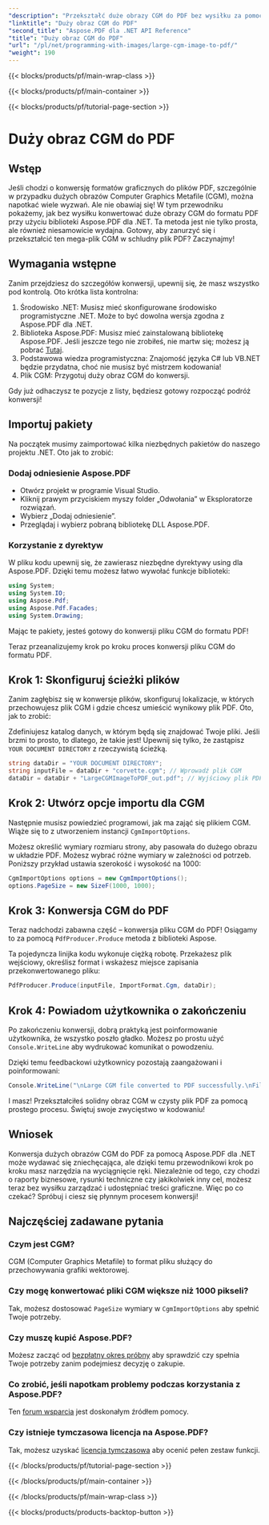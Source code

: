 ```yaml
---
"description": "Przekształć duże obrazy CGM do PDF bez wysiłku za pomocą Aspose.PDF dla .NET. Postępuj zgodnie z tym prostym przewodnikiem, aby uzyskać szybki i skuteczny proces konwersji."
"linktitle": "Duży obraz CGM do PDF"
"second_title": "Aspose.PDF dla .NET API Reference"
"title": "Duży obraz CGM do PDF"
"url": "/pl/net/programming-with-images/large-cgm-image-to-pdf/"
"weight": 190
---
```


{{< blocks/products/pf/main-wrap-class >}}

{{< blocks/products/pf/main-container >}}

{{< blocks/products/pf/tutorial-page-section >}}

# Duży obraz CGM do PDF

## Wstęp

Jeśli chodzi o konwersję formatów graficznych do plików PDF, szczególnie w przypadku dużych obrazów Computer Graphics Metafile (CGM), można napotkać wiele wyzwań. Ale nie obawiaj się! W tym przewodniku pokażemy, jak bez wysiłku konwertować duże obrazy CGM do formatu PDF przy użyciu biblioteki Aspose.PDF dla .NET. Ta metoda jest nie tylko prosta, ale również niesamowicie wydajna. Gotowy, aby zanurzyć się i przekształcić ten mega-plik CGM w schludny plik PDF? Zaczynajmy!

## Wymagania wstępne

Zanim przejdziesz do szczegółów konwersji, upewnij się, że masz wszystko pod kontrolą. Oto krótka lista kontrolna:

1. Środowisko .NET: Musisz mieć skonfigurowane środowisko programistyczne .NET. Może to być dowolna wersja zgodna z Aspose.PDF dla .NET.
2. Biblioteka Aspose.PDF: Musisz mieć zainstalowaną bibliotekę Aspose.PDF. Jeśli jeszcze tego nie zrobiłeś, nie martw się; możesz ją pobrać [Tutaj](https://releases.aspose.com/pdf/net/).
3. Podstawowa wiedza programistyczna: Znajomość języka C# lub VB.NET będzie przydatna, choć nie musisz być mistrzem kodowania!
4. Plik CGM: Przygotuj duży obraz CGM do konwersji.

Gdy już odhaczysz te pozycje z listy, będziesz gotowy rozpocząć podróż konwersji!

## Importuj pakiety

Na początek musimy zaimportować kilka niezbędnych pakietów do naszego projektu .NET. Oto jak to zrobić:

### Dodaj odniesienie Aspose.PDF

- Otwórz projekt w programie Visual Studio.
- Kliknij prawym przyciskiem myszy folder „Odwołania” w Eksploratorze rozwiązań.
- Wybierz „Dodaj odniesienie”.
- Przeglądaj i wybierz pobraną bibliotekę DLL Aspose.PDF.

### Korzystanie z dyrektyw

W pliku kodu upewnij się, że zawierasz niezbędne dyrektywy using dla Aspose.PDF. Dzięki temu możesz łatwo wywołać funkcje biblioteki:

```csharp
using System;
using System.IO;
using Aspose.Pdf;
using Aspose.Pdf.Facades;
using System.Drawing;
```

Mając te pakiety, jesteś gotowy do konwersji pliku CGM do formatu PDF!

Teraz przeanalizujemy krok po kroku proces konwersji pliku CGM do formatu PDF.

## Krok 1: Skonfiguruj ścieżki plików

Zanim zagłębisz się w konwersje plików, skonfiguruj lokalizacje, w których przechowujesz plik CGM i gdzie chcesz umieścić wynikowy plik PDF. Oto, jak to zrobić:

Zdefiniujesz katalog danych, w którym będą się znajdować Twoje pliki. Jeśli brzmi to prosto, to dlatego, że takie jest! Upewnij się tylko, że zastąpisz `YOUR DOCUMENT DIRECTORY` z rzeczywistą ścieżką.

```csharp
string dataDir = "YOUR DOCUMENT DIRECTORY";
string inputFile = dataDir + "corvette.cgm"; // Wprowadź plik CGM
dataDir = dataDir + "LargeCGMImageToPDF_out.pdf"; // Wyjściowy plik PDF
```

## Krok 2: Utwórz opcje importu dla CGM

Następnie musisz powiedzieć programowi, jak ma zająć się plikiem CGM. Wiąże się to z utworzeniem instancji `CgmImportOptions`.

Możesz określić wymiary rozmiaru strony, aby pasowała do dużego obrazu w układzie PDF. Możesz wybrać różne wymiary w zależności od potrzeb. Poniższy przykład ustawia szerokość i wysokość na 1000:

```csharp
CgmImportOptions options = new CgmImportOptions();
options.PageSize = new SizeF(1000, 1000);
```

## Krok 3: Konwersja CGM do PDF

Teraz nadchodzi zabawna część – konwersja pliku CGM do PDF! Osiągamy to za pomocą `PdfProducer.Produce` metoda z biblioteki Aspose.

Ta pojedyncza linijka kodu wykonuje ciężką robotę. Przekażesz plik wejściowy, określisz format i wskażesz miejsce zapisania przekonwertowanego pliku:

```csharp
PdfProducer.Produce(inputFile, ImportFormat.Cgm, dataDir);
```

## Krok 4: Powiadom użytkownika o zakończeniu

Po zakończeniu konwersji, dobrą praktyką jest poinformowanie użytkownika, że wszystko poszło gładko. Możesz po prostu użyć `Console.WriteLine` aby wydrukować komunikat o powodzeniu.

Dzięki temu feedbackowi użytkownicy pozostają zaangażowani i poinformowani:

```csharp
Console.WriteLine("\nLarge CGM file converted to PDF successfully.\nFile saved at " + dataDir);
```

I masz! Przekształciłeś solidny obraz CGM w czysty plik PDF za pomocą prostego procesu. Świętuj swoje zwycięstwo w kodowaniu!

## Wniosek

Konwersja dużych obrazów CGM do PDF za pomocą Aspose.PDF dla .NET może wydawać się zniechęcająca, ale dzięki temu przewodnikowi krok po kroku masz narzędzia na wyciągnięcie ręki. Niezależnie od tego, czy chodzi o raporty biznesowe, rysunki techniczne czy jakikolwiek inny cel, możesz teraz bez wysiłku zarządzać i udostępniać treści graficzne. Więc po co czekać? Spróbuj i ciesz się płynnym procesem konwersji!

## Najczęściej zadawane pytania

### Czym jest CGM?
CGM (Computer Graphics Metafile) to format pliku służący do przechowywania grafiki wektorowej.

### Czy mogę konwertować pliki CGM większe niż 1000 pikseli?
Tak, możesz dostosować `PageSize` wymiary w `CgmImportOptions` aby spełnić Twoje potrzeby.

### Czy muszę kupić Aspose.PDF?
Możesz zacząć od [bezpłatny okres próbny](https://releases.aspose.com/) aby sprawdzić czy spełnia Twoje potrzeby zanim podejmiesz decyzję o zakupie.

### Co zrobić, jeśli napotkam problemy podczas korzystania z Aspose.PDF?
Ten [forum wsparcia](https://forum.aspose.com/c/pdf/10) jest doskonałym źródłem pomocy.

### Czy istnieje tymczasowa licencja na Aspose.PDF?
Tak, możesz uzyskać [licencja tymczasowa](https://purchase.aspose.com/temporary-license/) aby ocenić pełen zestaw funkcji.

{{< /blocks/products/pf/tutorial-page-section >}}

{{< /blocks/products/pf/main-container >}}

{{< /blocks/products/pf/main-wrap-class >}}

{{< blocks/products/products-backtop-button >}}